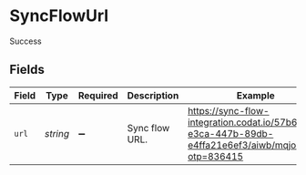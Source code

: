 # SyncFlowUrl

Success


## Fields

| Field                                                                                                  | Type                                                                                                   | Required                                                                                               | Description                                                                                            | Example                                                                                                |
| ------------------------------------------------------------------------------------------------------ | ------------------------------------------------------------------------------------------------------ | ------------------------------------------------------------------------------------------------------ | ------------------------------------------------------------------------------------------------------ | ------------------------------------------------------------------------------------------------------ |
| `url`                                                                                                  | *string*                                                                                               | :heavy_minus_sign:                                                                                     | Sync flow URL.                                                                                         | https://sync-flow-integration.codat.io/57b6fad9-e3ca-447b-89db-e4ffa21e6ef3/aiwb/mqjo/start?otp=836415 |